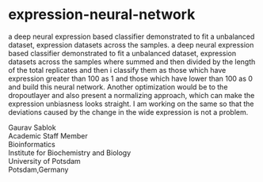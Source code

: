 # expression-neural-network
a deep neural expression based classifier demonstrated to fit a unbalanced dataset, expression datasets across the samples. a deep neural expression based classifier demonstrated to fit a unbalanced dataset, expression datasets across the  samples where summed and then divided by the length of the total replicates and then i classify them as those which have expression greater than 100 as 1 and those which have lower than 100 as 0 and build this neural network. Another optimization would be to the dropoutlayer and also present a normalizing approach, which can make the expression unbiasness looks straight. I am working on the same so that the deviations caused by the change in the wide expression is not a problem. 

Gaurav Sablok \
Academic Staff Member \
Bioinformatics \
Institute for Biochemistry and Biology \
University of Potsdam \
Potsdam,Germany 
